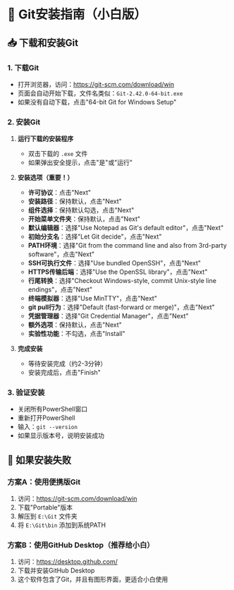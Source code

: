 # 🔧 Git安装指南（小白版）

## 📥 下载和安装Git

### 1. 下载Git
- 打开浏览器，访问：https://git-scm.com/download/win
- 页面会自动开始下载，文件名类似：`Git-2.42.0-64-bit.exe`
- 如果没有自动下载，点击"64-bit Git for Windows Setup"

### 2. 安装Git
1. **运行下载的安装程序**
   - 双击下载的 `.exe` 文件
   - 如果弹出安全提示，点击"是"或"运行"

2. **安装选项（重要！）**
   - **许可协议**：点击"Next"
   - **安装路径**：保持默认，点击"Next"
   - **组件选择**：保持默认勾选，点击"Next"
   - **开始菜单文件夹**：保持默认，点击"Next"
   - **默认编辑器**：选择"Use Notepad as Git's default editor"，点击"Next"
   - **初始分支名**：选择"Let Git decide"，点击"Next"
   - **PATH环境**：选择"Git from the command line and also from 3rd-party software"，点击"Next"
   - **SSH可执行文件**：选择"Use bundled OpenSSH"，点击"Next"
   - **HTTPS传输后端**：选择"Use the OpenSSL library"，点击"Next"
   - **行尾转换**：选择"Checkout Windows-style, commit Unix-style line endings"，点击"Next"
   - **终端模拟器**：选择"Use MinTTY"，点击"Next"
   - **git pull行为**：选择"Default (fast-forward or merge)"，点击"Next"
   - **凭据管理器**：选择"Git Credential Manager"，点击"Next"
   - **额外选项**：保持默认，点击"Next"
   - **实验性功能**：不勾选，点击"Install"

3. **完成安装**
   - 等待安装完成（约2-3分钟）
   - 安装完成后，点击"Finish"

### 3. 验证安装
- 关闭所有PowerShell窗口
- 重新打开PowerShell
- 输入：`git --version`
- 如果显示版本号，说明安装成功

## 🔧 如果安装失败

### 方案A：使用便携版Git
1. 访问：https://git-scm.com/download/win
2. 下载"Portable"版本
3. 解压到 `E:\Git` 文件夹
4. 将 `E:\Git\bin` 添加到系统PATH

### 方案B：使用GitHub Desktop（推荐给小白）
1. 访问：https://desktop.github.com/
2. 下载并安装GitHub Desktop
3. 这个软件包含了Git，并且有图形界面，更适合小白使用